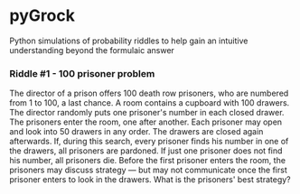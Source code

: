 # pyGrock
Python simulations of probability riddles to help gain an intuitive understanding beyond the formulaic answer

### Riddle #1 - 100 prisoner problem 
The director of a prison offers 100 death row prisoners, who are numbered from 1 to 100, a last chance. A room contains a cupboard with 100 drawers. The director randomly puts one prisoner's number in each closed drawer. The prisoners enter the room, one after another. Each prisoner may open and look into 50 drawers in any order. The drawers are closed again afterwards. If, during this search, every prisoner finds his number in one of the drawers, all prisoners are pardoned. If just one prisoner does not find his number, all prisoners die. Before the first prisoner enters the room, the prisoners may discuss strategy — but may not communicate once the first prisoner enters to look in the drawers. What is the prisoners' best strategy?
